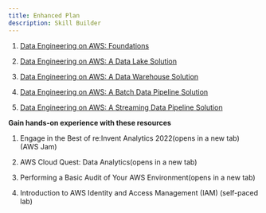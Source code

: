 ```yaml
---
title: Enhanced Plan
description: Skill Builder
---
```


1. [Data Engineering on AWS: Foundations](https://explore.skillbuilder.aws/learn/course/internal/view/elearning/19747/data-engineering-on-aws-foundations)

2. [Data Engineering on AWS: A Data Lake Solution](https://explore.skillbuilder.aws/learn/course/external/view/elearning/20316/data-engineering-on-aws-a-data-lake-solution-includes-labs)

3. [Data Engineering on AWS: A Data Warehouse Solution](https://explore.skillbuilder.aws/learn/course/external/view/elearning/19816/data-engineering-on-aws-a-data-warehouse-solution)

4. [Data Engineering on AWS: A Batch Data Pipeline Solution](https://explore.skillbuilder.aws/learn/course/external/view/elearning/120/introduction-to-aws-identity-and-access-management-iam)

5. [Data Engineering on AWS: A Streaming Data Pipeline Solution](https://explore.skillbuilder.aws/learn/course/external/view/elearning/19779/data-engineering-on-aws-a-streaming-data-pipeline-solution)

**Gain hands-on experience with these resources**

1. Engage in the Best of re:Invent Analytics 2022(opens in a new tab) (AWS Jam)

2. AWS Cloud Quest: Data Analytics(opens in a new tab)

3. Performing a Basic Audit of Your AWS Environment(opens in a new tab)

4. Introduction to AWS Identity and Access Management (IAM) (self-paced lab)